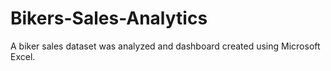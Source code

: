 # Bikers-Sales-Analytics
A biker sales dataset was analyzed and dashboard created using Microsoft Excel.
